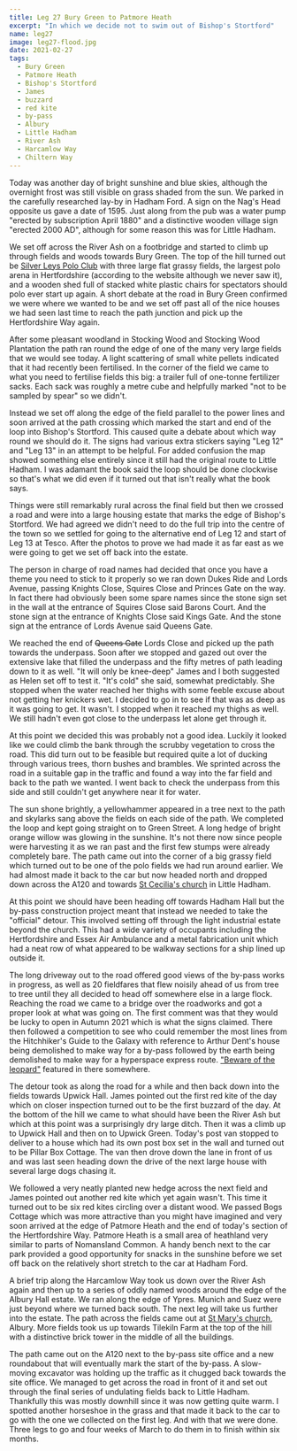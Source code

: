```yaml
---
title: Leg 27 Bury Green to Patmore Heath
excerpt: "In which we decide not to swim out of Bishop's Stortford"
name: leg27
image: leg27-flood.jpg
date: 2021-02-27
tags:
  - Bury Green
  - Patmore Heath
  - Bishop's Stortford
  - James
  - buzzard
  - red kite
  - by-pass
  - Albury
  - Little Hadham
  - River Ash
  - Harcamlow Way
  - Chiltern Way
---
```


Today was another day of bright sunshine and blue skies, although the overnight frost was still visible on grass shaded from the sun. We parked in the carefully researched lay-by in Hadham Ford. A sign on the Nag's Head opposite us gave a date of 1595. Just along from the pub was a water pump "erected by subscription April 1880" and a distinctive wooden village sign "erected 2000 AD", although for some reason this was for Little Hadham.

We set off across the River Ash on a footbridge and started to climb up through fields and woods towards Bury Green. The top of the hill turned out be [Silver Leys Polo Club](https://silverleyspolo.com/) with three large flat grassy fields, the largest polo arena in Hertfordshire (according to the website although we never saw it), and a wooden shed full of stacked white plastic chairs for spectators should polo ever start up again. A short debate at the road in Bury Green confirmed we were where we wanted to be and we set off past all of the nice houses we had seen last time to reach the path junction and pick up the Hertfordshire Way again.

After some pleasant woodland in Stocking Wood and Stocking Wood Plantation the path ran round the edge of one of the many very large fields that we would see today. A light scattering of small white pellets indicated that it had recently been fertilised. In the corner of the field we came to what you need to fertilise fields this big: a trailer full of one-tonne fertilizer sacks. Each sack was roughly a metre cube and helpfully marked "not to be sampled by spear" so we didn't.

Instead we set off along the edge of the field parallel to the power lines and soon arrived at the path crossing which marked the start and end of the loop into Bishop's Stortford. This caused quite a debate about which way round we should do it. The signs had various extra stickers saying "Leg 12" and "Leg 13" in an attempt to be helpful. For added confusion the map showed something else entirely since it still had the original route to Little Hadham. I was adamant the book said the loop should be done clockwise so that's what we did even if it turned out that isn't really what the book says.

Things were still remarkably rural across the final field but then we crossed a road and were into a large housing estate that marks the edge of Bishop's Stortford. We had agreed we didn't need to do the full trip into the centre of the town so we settled for going to the alternative end of Leg 12 and start of Leg 13 at Tesco. After the photos to prove we had made it as far east as we were going to get we set off back into the estate.

The person in charge of road names had decided that once you have a theme you need to stick to it properly so we ran down Dukes Ride and Lords Avenue, passing Knights Close, Squires Close and Princes Gate on the way. In fact there had obviously been some spare names since the stone sign set in the wall at the entrance of Squires Close said Barons Court. And the stone sign at the entrance of Knights Close said Kings Gate. And the stone sign at the entrance of Lords Avenue said Queens Gate.

We reached the end of ~~Queens Gate~~ Lords Close and picked up the path towards the underpass. Soon after we stopped and gazed out over the extensive lake that filled the underpass and the fifty metres of path leading down to it as well. "It will only be knee-deep" James and I both suggested as Helen set off to test it. "It's cold" she said, somewhat predictably. She stopped when the water reached her thighs with some feeble excuse about not getting her knickers wet. I decided to go in to see if that was as deep as it was going to get. It wasn't. I stopped when it reached my thighs as well. We still hadn't even got close to the underpass let alone get through it.

At this point we decided this was probably not a good idea. Luckily it looked like we could climb the bank through the scrubby vegetation to cross the road. This did turn out to be feasible but required quite a lot of ducking through various trees, thorn bushes and brambles. We sprinted across the road in a suitable gap in the traffic and found a way into the far field and back to the path we wanted. I went back to check the underpass from this side and still couldn't get anywhere near it for water.

The sun shone brightly, a yellowhammer appeared in a tree next to the path and skylarks sang above the fields on each side of the path. We completed the loop and kept going straight on to Green Street. A long hedge of bright orange willow was glowing in the sunshine. It's not there now since people were harvesting it as we ran past and the first few stumps were already completely bare. The path came out into the corner of a big grassy field which turned out to be one of the polo fields we had run around earlier. We had almost made it back to the car but now headed north and dropped down across the A120 and towards [St Cecilia's church](https://hertfordshirechurches.weebly.com/little-hadham-church-hertfordshire.html) in Little Hadham.

At this point we should have been heading off towards Hadham Hall but the by-pass construction project meant that instead we needed to take the "official" detour. This involved setting off through the light industrial estate beyond the church. This had a wide variety of occupants including the Hertfordshire and Essex Air Ambulance and a metal fabrication unit which had a neat row of what appeared to be walkway sections for a ship lined up outside it.

The long driveway out to the road offered good views of the by-pass works in progress, as well as 20 fieldfares that flew noisily ahead of us from tree to tree until they all decided to head off somewhere else in a large flock. Reaching the road we came to a bridge over the roadworks and got a proper look at what was going on. The first comment was that they would be lucky to open in Autumn 2021 which is what the signs claimed. There then followed a competition to see who could remember the most lines from the Hitchhiker's Guide to the Galaxy with reference to Arthur Dent's house being demolished to make way for a by-pass followed by the earth being demolished to make way for a hyperspace express route. ["Beware of the leopard"](https://www.planetclaire.tv/quotes/hitchhikers/the-hitchhikers-guide-to-the-galaxy/) featured in there somewhere.

The detour took as along the road for a while and then back down into the fields towards Upwick Hall. James pointed out the first red kite of the day which on closer inspection turned out to be the first buzzard of the day. At the bottom of the hill we came to what should have been the River Ash but which at this point was a surprisingly dry large ditch. Then it was a climb up to Upwick Hall and then on to Upwick Green. Today's post van stopped to deliver to a house which had its own post box set in the wall and turned out to be Pillar Box Cottage. The van then drove down the lane in front of us and was last seen heading down the drive of the next large house with several large dogs chasing it.

We followed a very neatly planted new hedge across the next field and James pointed out another red kite which yet again wasn't. This time it turned out to be six red kites circling over a distant wood. We passed Bogs Cottage which was more attractive than you might have imagined and very soon arrived at the edge of Patmore Heath and the end of today's section of the Hertfordshire Way. Patmore Heath is a small area of heathland very similar to parts of Nomansland Common. A handy bench next to the car park provided a good opportunity for snacks in the sunshine before we set off back on the relatively short stretch to the car at Hadham Ford.

A brief trip along the Harcamlow Way took us down over the River Ash again and then up to a series of oddly named woods around the edge of the Albury Hall estate. We ran along the edge of Ypres. Munich and Suez were just beyond where we turned back south. The next leg will take us further into the estate. The path across the fields came out at [St Mary's church](https://hertfordshirechurches.weebly.com/albury-church-hertfordshire.html), Albury. More fields took us up towards Tilekiln Farm at the top of the hill with a distinctive brick tower in the middle of all the buildings.

The path came out on the A120 next to the by-pass site office and a new roundabout that will eventually mark the start of the by-pass. A slow-moving excavator was holding up the traffic as it chugged back towards the site office. We managed to get across the road in front of it and set out through the final series of undulating fields back to Little Hadham. Thankfully this was mostly downhill since it was now getting quite warm. I spotted another horseshoe in the grass and that made it back to the car to go with the one we collected on the first leg. And with that we were done. Three legs to go and four weeks of March to do them in to finish within six months.
